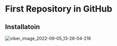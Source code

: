 
# First Repository in GitHub

## Installatoin

![viber_image_2022-09-05_13-28-04-216](https://user-images.githubusercontent.com/131137444/232706804-bcb84b69-b74a-4138-af0f-0803628630cb.jpg)
